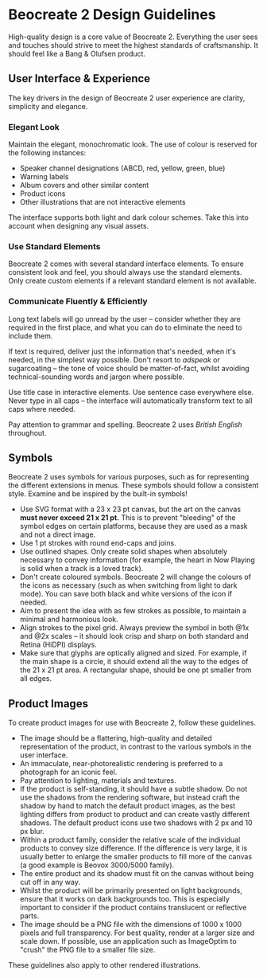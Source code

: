 # Beocreate 2 Design Guidelines

High-quality design is a core value of Beocreate 2. Everything the user sees and touches should strive to meet the highest standards of craftsmanship. It should feel like a Bang & Olufsen product.

## User Interface & Experience

The key drivers in the design of Beocreate 2 user experience are clarity, simplicity and elegance.

### Elegant Look

Maintain the elegant, monochromatic look. The use of colour is reserved for the following instances:

- Speaker channel designations (ABCD, red, yellow, green, blue)
- Warning labels
- Album covers and other similar content
- Product icons
- Other illustrations that are not interactive elements

The interface supports both light and dark colour schemes. Take this into account when designing any visual assets.

### Use Standard Elements

Beocreate 2 comes with several standard interface elements. To ensure consistent look and feel, you should always use the standard elements. Only create custom elements if a relevant standard element is not available.

### Communicate Fluently & Efficiently

Long text labels will go unread by the user – consider whether they are required in the first place, and what you can do to eliminate the need to include them.

If text is required, deliver just the information that's needed, when it's needed, in the simplest way possible. Don't resort to *adspeak* or sugarcoating – the tone of voice should be matter-of-fact, whilst avoiding technical-sounding words and jargon where possible.

Use title case in interactive elements. Use sentence case everywhere else. Never type in all caps – the interface will automatically transform text to all caps where needed.

Pay attention to grammar and spelling. Beocreate 2 uses *British English* throughout.

## Symbols

Beocreate 2 uses symbols for various purposes, such as for representing the different extensions in menus. These symbols should follow a consistent style. Examine and be inspired by the built-in symbols!

- Use SVG format with a 23 x 23 pt canvas, but the art on the canvas **must never exceed 21 x 21 pt.** This is to prevent "bleeding" of the symbol edges on certain platforms, because they are used as a mask and not a direct image.
- Use 1 pt strokes with round end-caps and joins.
- Use outlined shapes. Only create solid shapes when absolutely necessary to convey information (for example, the heart in Now Playing is solid when a track is a loved track).
- Don't create coloured symbols. Beocreate 2 will change the colours of the icons as necessary (such as when switching from light to dark mode). You can save both black and white versions of the icon if needed.
- Aim to present the idea with as few strokes as possible, to maintain a minimal and harmonious look.
- Align strokes to the pixel grid. Always preview the symbol in both @1x and @2x scales – it should look crisp and sharp on both standard and Retina (HiDPI) displays.
- Make sure that glyphs are optically aligned and sized. For example, if the main shape is a circle, it should extend all the way to the edges of the 21 x 21 pt area. A rectangular shape, should be one pt smaller from all edges. 


## Product Images

To create product images for use with Beocreate 2, follow these guidelines.

- The image should be a flattering, high-quality and detailed representation of the product, in contrast to the various symbols in the user interface.
- An immaculate, near-photorealistic rendering is preferred to a photograph for an iconic feel.
- Pay attention to lighting, materials and textures.
- If the product is self-standing, it should have a subtle shadow. Do not use the shadows from the rendering software, but instead craft the shadow by hand to match the default product images, as the best lighting differs from product to product and can create vastly different shadows. The default product icons use two shadows with 2 px and 10 px blur.
- Within a product family, consider the relative scale of the individual products to convey size difference. If the difference is very large, it is usually better to enlarge the smaller products to fill more of the canvas (a good example is Beovox 3000/5000 family).
- The entire product and its shadow must fit on the canvas without being cut off in any way.
- Whilst the product will be primarily presented on light backgrounds, ensure that it works on dark backgrounds too. This is especially important to consider if the product contains translucent or reflective parts.
- The image should be a PNG file with the dimensions of 1000 x 1000 pixels and full transparency. For best quality, render at a larger size and scale down. If possible, use an application such as ImageOptim to "crush" the PNG file to a smaller file size.

These guidelines also apply to other rendered illustrations.